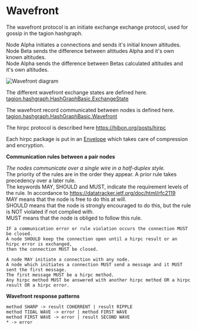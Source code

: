 # Wavefront

The wavefront protocol is an initiate exchange exchange protocol, used for gossip in the tagion hashgraph.

Node Alpha initiates a connections and sends it's initial known altitudes.  
Node Beta sends the difference between altitudes Alpha and it's own known altitudes.  
Node Alpha sends the difference between Betas calculated altitudes and it's own altitudes.  

![Wavefront diagram](/assets/wavefront.png)

The different wavefront exchange states are defined here.
[tagion.hashgraph.HashGraphBasic.ExchangeState](https://ddoc.tagion.org/tagion.hashgraph.HashGraphBasic.ExchangeState.html)

The wavefront record communicated between nodes is defined here.
[tagion.hashgraph.HashGraphBasic.Wavefront](https://ddoc.tagion.org/tagion.hashgraph.HashGraphBasic.Wavefront.html)

The hirpc protocol is described here https://hibon.org/posts/hirpc

Each hirpc package is put in an [Envelope](/tech/protocols/envelope) which takes care of compression and encryption.

**Communication rules between a pair nodes**

*The nodes communicate over a single wire in a half-duplex style.*  
The priority of the rules are in the order they appear. A prior rule takes precedency over a later rule.  
The keywords MAY, SHOULD and MUST, indicate the requirement levels of the rule.
In accordance to https://datatracker.ietf.org/doc/html/rfc2119  
MAY means that the node is free to do this at will.  
SHOULD means that the node is strongly encouraged to do this, but the rule is NOT violated if not complied with.  
MUST means that the node is obliged to follow this rule.  

```
IF a communication error or rule violation occurs the connection MUST be closed.  
A node SHOULD keep the connection open until a hirpc result or an hirpc error is exchanged,
then the connection MUST be closed.  

A node MAY initiate a connection with any node.
A node which initiates a connection MUST send a message and it MUST sent the first message.  
The first message MUST be a hirpc method.  
Any hirpc method MUST be answered with another hirpc method OR a hirpc result OR a hirpc error.
```


**Wavefront response patterns**

```
method SHARP -> result COHERRENT | result RIPPLE
method TIDAL WAVE -> error | method FIRST WAVE
method FIRST WAVE -> error | result SECOND WAVE
* -> error  
```
